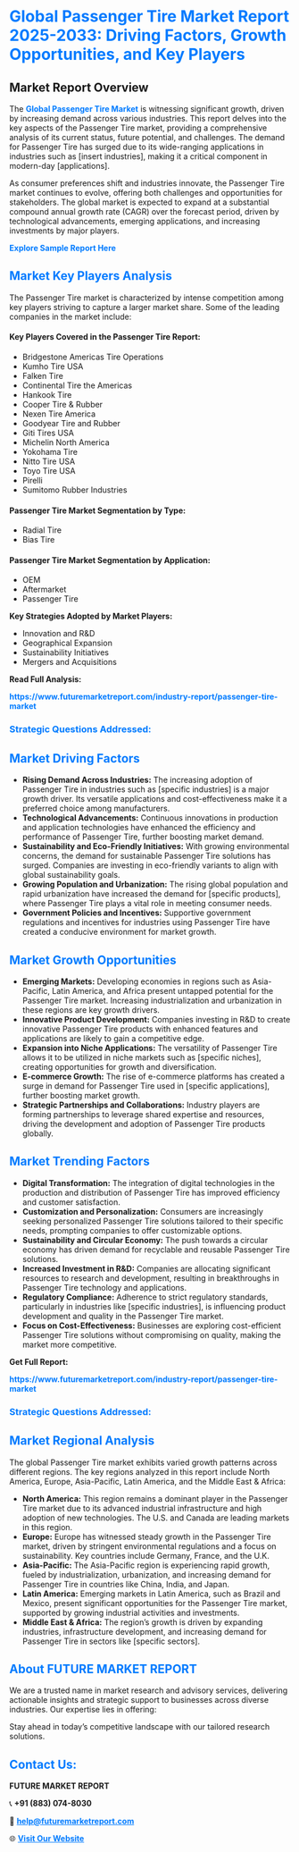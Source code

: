 <h1 style="color: #007BFF;">Global Passenger Tire Market Report 2025-2033: Driving Factors, Growth Opportunities, and Key Players</h1>

<section id="overview">
<h2>Market Report Overview</h2>
<p>The <a href="https://www.futuremarketreport.com/industry-report/passenger-tire-market" style="color: #007BFF; text-decoration: none;"><strong>Global Passenger Tire Market</strong></a> is witnessing significant growth, driven by increasing demand across various industries. This report delves into the key aspects of the Passenger Tire market, providing a comprehensive analysis of its current status, future potential, and challenges. The demand for Passenger Tire has surged due to its wide-ranging applications in industries such as [insert industries], making it a critical component in modern-day [applications].</p>
<p>As consumer preferences shift and industries innovate, the Passenger Tire market continues to evolve, offering both challenges and opportunities for stakeholders. The global market is expected to expand at a substantial compound annual growth rate (CAGR) over the forecast period, driven by technological advancements, emerging applications, and increasing investments by major players.</p>
</section>

<section id="overview">
<p><a href="https://www.futuremarketreport.com/request-sample/reportId=126598" style="color: #007BFF; text-decoration: none;"><strong>Explore Sample Report Here</strong></a></p>
</section>

<section id="key-players">
<h2 style="color: #007BFF;">Market Key Players Analysis</h2>
<p>The Passenger Tire market is characterized by intense competition among key players striving to capture a larger market share. Some of the leading companies in the market include:</p>
<h4>Key Players Covered in the Passenger Tire Report:</h4>
<ul><li>Bridgestone Americas Tire Operations</li><li>Kumho Tire USA</li><li>Falken Tire</li><li>Continental Tire the Americas</li><li>Hankook Tire</li><li>Cooper Tire &amp; Rubber</li><li>Nexen Tire America</li><li>Goodyear Tire and Rubber</li><li>Giti Tires USA</li><li>Michelin North America</li><li>Yokohama Tire</li><li>Nitto Tire USA</li><li>Toyo Tire USA</li><li>Pirelli</li><li>Sumitomo Rubber Industries</li></ul>
<h4>Passenger Tire Market Segmentation by Type:</h4>
<ul><li>Radial Tire</li><li>Bias Tire</li></ul>

<h4>Passenger Tire Market Segmentation by Application:</h4>
<ul><li>OEM</li><li>Aftermarket</li><li>Passenger Tire</li></ul>
<p><strong>Key Strategies Adopted by Market Players:</strong></p>
<ul>
<li>Innovation and R&D</li>
<li>Geographical Expansion</li>
<li>Sustainability Initiatives</li>
<li>Mergers and Acquisitions</li>
</ul>
</section>

<section>
<p><strong>Read Full Analysis: </strong></p><a href="https://www.futuremarketreport.com/industry-report/passenger-tire-market" style="color: #007BFF; text-decoration: none;"><strong>https://www.futuremarketreport.com/industry-report/passenger-tire-market</strong></a>
<h3 style="color: #007BFF;">Strategic Questions Addressed:</h3>
</section>

<section id="driving-factors">
<h2 style="color: #007BFF;">Market Driving Factors</h2>
<ul>
<li><strong>Rising Demand Across Industries:</strong> The increasing adoption of Passenger Tire in industries such as [specific industries] is a major growth driver. Its versatile applications and cost-effectiveness make it a preferred choice among manufacturers.</li>
<li><strong>Technological Advancements:</strong> Continuous innovations in production and application technologies have enhanced the efficiency and performance of Passenger Tire, further boosting market demand.</li>
<li><strong>Sustainability and Eco-Friendly Initiatives:</strong> With growing environmental concerns, the demand for sustainable Passenger Tire solutions has surged. Companies are investing in eco-friendly variants to align with global sustainability goals.</li>
<li><strong>Growing Population and Urbanization:</strong> The rising global population and rapid urbanization have increased the demand for [specific products], where Passenger Tire plays a vital role in meeting consumer needs.</li>
<li><strong>Government Policies and Incentives:</strong> Supportive government regulations and incentives for industries using Passenger Tire have created a conducive environment for market growth.</li>
</ul>
</section>

<section id="growth-opportunities">
<h2 style="color: #007BFF;">Market Growth Opportunities</h2>
<ul>
<li><strong>Emerging Markets:</strong> Developing economies in regions such as Asia-Pacific, Latin America, and Africa present untapped potential for the Passenger Tire market. Increasing industrialization and urbanization in these regions are key growth drivers.</li>
<li><strong>Innovative Product Development:</strong> Companies investing in R&D to create innovative Passenger Tire products with enhanced features and applications are likely to gain a competitive edge.</li>
<li><strong>Expansion into Niche Applications:</strong> The versatility of Passenger Tire allows it to be utilized in niche markets such as [specific niches], creating opportunities for growth and diversification.</li>
<li><strong>E-commerce Growth:</strong> The rise of e-commerce platforms has created a surge in demand for Passenger Tire used in [specific applications], further boosting market growth.</li>
<li><strong>Strategic Partnerships and Collaborations:</strong> Industry players are forming partnerships to leverage shared expertise and resources, driving the development and adoption of Passenger Tire products globally.</li>
</ul>
</section>

<section id="trending-factors">
<h2 style="color: #007BFF;">Market Trending Factors</h2>
<ul>
<li><strong>Digital Transformation:</strong> The integration of digital technologies in the production and distribution of Passenger Tire has improved efficiency and customer satisfaction.</li>
<li><strong>Customization and Personalization:</strong> Consumers are increasingly seeking personalized Passenger Tire solutions tailored to their specific needs, prompting companies to offer customizable options.</li>
<li><strong>Sustainability and Circular Economy:</strong> The push towards a circular economy has driven demand for recyclable and reusable Passenger Tire solutions.</li>
<li><strong>Increased Investment in R&D:</strong> Companies are allocating significant resources to research and development, resulting in breakthroughs in Passenger Tire technology and applications.</li>
<li><strong>Regulatory Compliance:</strong> Adherence to strict regulatory standards, particularly in industries like [specific industries], is influencing product development and quality in the Passenger Tire market.</li>
<li><strong>Focus on Cost-Effectiveness:</strong> Businesses are exploring cost-efficient Passenger Tire solutions without compromising on quality, making the market more competitive.</li>
</ul>
</section>

<section>
<p><strong>Get Full Report: </strong></p><a href="https://www.futuremarketreport.com/industry-report/passenger-tire-market" style="color: #007BFF; text-decoration: none;"><strong>https://www.futuremarketreport.com/industry-report/passenger-tire-market</strong></a>
<h3 style="color: #007BFF;">Strategic Questions Addressed:</h3>
</section>


<section id="regional-analysis">
<h2 style="color: #007BFF;">Market Regional Analysis</h2>
<p>The global Passenger Tire market exhibits varied growth patterns across different regions. The key regions analyzed in this report include North America, Europe, Asia-Pacific, Latin America, and the Middle East & Africa:</p>
<ul>
<li><strong>North America:</strong> This region remains a dominant player in the Passenger Tire market due to its advanced industrial infrastructure and high adoption of new technologies. The U.S. and Canada are leading markets in this region.</li>
<li><strong>Europe:</strong> Europe has witnessed steady growth in the Passenger Tire market, driven by stringent environmental regulations and a focus on sustainability. Key countries include Germany, France, and the U.K.</li>
<li><strong>Asia-Pacific:</strong> The Asia-Pacific region is experiencing rapid growth, fueled by industrialization, urbanization, and increasing demand for Passenger Tire in countries like China, India, and Japan.</li>
<li><strong>Latin America:</strong> Emerging markets in Latin America, such as Brazil and Mexico, present significant opportunities for the Passenger Tire market, supported by growing industrial activities and investments.</li>
<li><strong>Middle East & Africa:</strong> The region’s growth is driven by expanding industries, infrastructure development, and increasing demand for Passenger Tire in sectors like [specific sectors].</li>
</ul>
</section>

<footer>
<h2 style="color: #007BFF;">About FUTURE MARKET REPORT</h2>
<p>We are a trusted name in market research and advisory services, delivering actionable insights and strategic support to businesses across diverse industries. Our expertise lies in offering:</p>

<p>Stay ahead in today’s competitive landscape with our tailored research solutions.</p>

<h2 style="color: #007BFF;">Contact Us:</h2>
<p><strong>FUTURE MARKET REPORT</strong></p>
<p>📞 <strong>+91 (883) 074-8030</strong></p>
<p>📧 <strong><a href="mailto:help@futuremarketreport.com" style="color: #007BFF;">help@futuremarketreport.com</a></strong></p>
<p>🌐 <strong><a href="https://www.futuremarketreport.com/" style="color: #007BFF;">Visit Our Website</a></strong></p>
</footer>